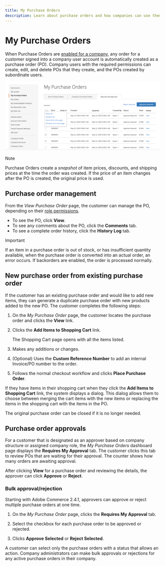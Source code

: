 ```yaml
---
title: My Purchase Orders
description: Learn about purchase orders and how companies can use them to manage their purchasing.
---
```

# My Purchase Orders

When Purchase Orders are [enabled for a company](purchase-order-flow.md), any order for a customer signed into a company user account is automatically created as a purchase order (PO). Company users with the required permissions can create, edit, and delete POs that they create, and the POs created by subordinate users.

![My Purchase Orders](./assets/account-dashboard-my-purchase-orders.png)<!--- zoom --->

>[!NOTE]
>
>Purchase Orders create a _snapshot_ of item prices, discounts, and shipping prices at the time the order was created. If the price of an item changes after the PO is created, the original price is used.

## Purchase order management

From the _View Purchase Order_ page, the customer can manage the PO, depending on their [role permissions](account-company-roles-permissions.md).

- To see the PO, click **View**.
- To see any comments about the PO, click the **Comments** tab.
- To see a complete order history, click the **History Log** tab.

>[!IMPORTANT]
>
>If an item in a purchase order is out of stock, or has insufficient quantity available, when the purchase order is converted into an actual order, an error occurs. If backorders are enabled, the order is processed normally.

## New purchase order from existing purchase order

If the customer has an existing purchase order and would like to add new items, they can generate a duplicate purchase order with new products added to the new PO. The customer completes the following steps:

1. On the _My Purchase Order_ page, the customer locates the purchase order and clicks the **View** link.

1. Clicks the **Add Items to Shopping Cart** link.

   The Shopping Cart page opens with all the items listed.

1. Makes any additions or changes.
   
1. (Optional) Uses the **Custom Reference Number** to add an internal Invoice/PO number to the order.

1. Follows the normal checkout workflow and clicks **Place Purchase Order**.

If they have items in their shopping cart when they click the **Add Items to Shopping Cart** link, the system displays a dialog. This dialog allows them to choose between merging the cart items with the new items or replacing the items in the shopping cart with the items in the PO.

The original purchase order can be closed if it is no longer needed.

## Purchase order approvals

For a customer that is designated as an approver based on company structure or assigned company role, the _My Purchase Orders_ dashboard page displays the **Requires My Approval** tab. The customer clicks this tab to review POs that are waiting for their approval. The counter shows how many orders are awaiting approval.

After clicking **View** for a purchase order and reviewing the details, the approver can click **Approve** or **Reject**.

### Bulk approval/rejection

Starting with Adobe Commerce 2.4.1, approvers can approve or reject multiple purchase orders at one time.

1. On the _My Purchase Order_ page, clicks the **Requires My Approval** tab.

1. Select the checkbox for each purchase order to be approved or rejected.

1. Clicks **Approve Selected** or **Reject Selected**.

A customer can select only the purchase orders with a status that allows an action. Company administrators can make bulk approvals or rejections for any active purchase orders in their company.
